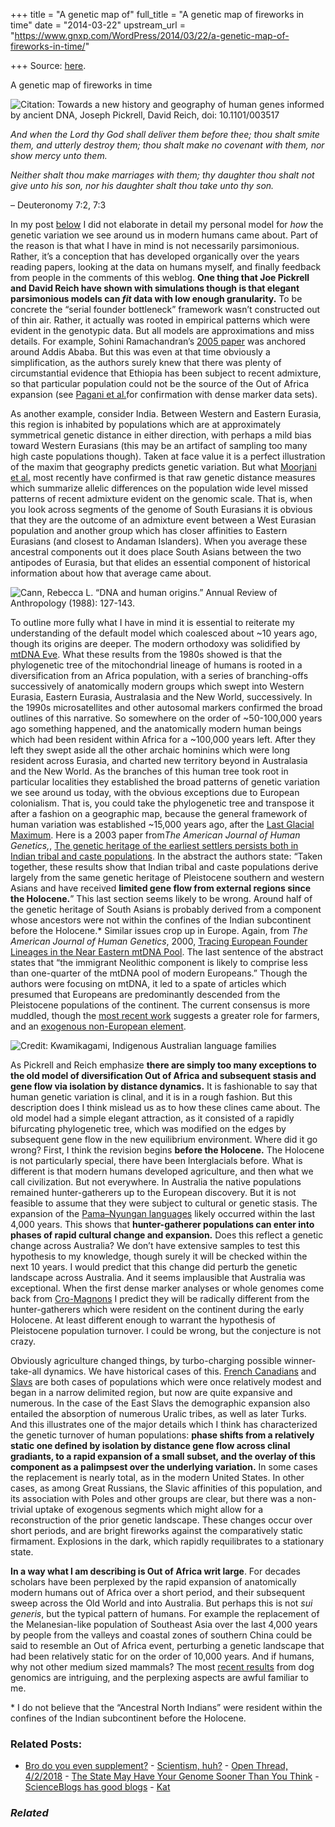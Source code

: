 +++
title = "A genetic map of"
full_title = "A genetic map of fireworks in time"
date = "2014-03-22"
upstream_url = "https://www.gnxp.com/WordPress/2014/03/22/a-genetic-map-of-fireworks-in-time/"

+++
Source: [here](https://www.gnxp.com/WordPress/2014/03/22/a-genetic-map-of-fireworks-in-time/).

A genetic map of fireworks in time

![**Citation:** [Towards a new history and geography of human genes informed by ancient DNA](http://biorxiv.org/content/early/2014/03/21/003517), Joseph Pickrell, David Reich, doi: 10.1101/003517](https://i0.wp.com/www.unz.com/wp-content/uploads/2014/03/DiffModels.jpg?resize=600%2C457)

  
*And when the Lord thy God shall deliver them before thee; thou shalt smite them, and utterly destroy them; thou shalt make no covenant with them, nor show mercy unto them.*

*Neither shalt thou make marriages with them; thy daughter thou shalt not give unto his son, nor his daughter shalt thou take unto thy son.*

– Deuteronomy 7:2, 7:3

In my post [below](http://www.unz.com/gnxp/the-holocene-lattice/) I did not elaborate in detail my personal model for *how* the genetic variation we see around us in modern humans came about. Part of the reason is that what I have in mind is not necessarily parsimonious. Rather, it’s a conception that has developed organically over the years reading papers, looking at the data on humans myself, and finally feedback from people in the comments of this weblog. **One thing that Joe Pickrell and David Reich have shown with simulations though is that elegant parsimonious models can *fit* data with low enough granularity.** To be concrete the “serial founder bottleneck” framework wasn’t constructed out of thin air. Rather, it actually was rooted in empirical patterns which were evident in the genotypic data. But all models are approximations and miss details. For example, Sohini Ramachandran’s [2005 paper](http://www.pnas.org/content/102/44/15942.long) was anchored around Addis Ababa. But this was even at that time obviously a simplification, as the authors surely knew that there was plenty of circumstantial evidence that Ethiopia has been subject to recent admixture, so that particular population could not be the source of the Out of Africa expansion (see [Pagani et al.](https://www.cell.com/AJHG/abstract/S0002-9297(12)00271-6)for confirmation with dense marker data sets).

As another example, consider India. Between Western and Eastern Eurasia, this region is inhabited by populations which are at approximately symmetrical genetic distance in either direction, with perhaps a mild bias toward Western Eurasians (this may be an artifact of sampling too many high caste populations though). Taken at face value it is a perfect illustration of the maxim that geography predicts genetic variation. But what [Moorjani et al.](https://www.cell.com/AJHG/abstract/S0002-9297(13)00324-8) most recently have confirmed is that raw genetic distance measures which summarize allelic differences on the population wide level missed patterns of recent admixture evident on the genomic scale. That is, when you look across segments of the genome of South Eurasians it is obvious that they are the outcome of an admixture event between a West Eurasian population and another group which has closer affinities to Eastern Eurasians (and closest to Andaman Islanders). When you average these ancestral components out it does place South Asians between the two antipodes of Eurasia, but that elides an essential component of historical information about how that average came about.

![Cann, Rebecca L. “DNA and human origins.” Annual Review of Anthropology (1988): 127-143.](https://i0.wp.com/www.unz.com/wp-content/uploads/2014/03/eve.jpg?resize=300%2C526)

To outline more fully what I have in mind it is essential to reiterate my understanding of the default model which coalesced about \~10 years ago, though its origins are deeper. The modern orthodoxy was solidified by [mtDNA Eve](https://en.wikipedia.org/wiki/Mitochondrial_Eve). What these results from the 1980s showed is that the phylogenetic tree of the mitochondrial lineage of humans is rooted in a diversification from an Africa population, with a series of branching-offs successively of anatomically modern groups which swept into Western Eurasia, Eastern Eurasia, Australasia and the New World, successively. In the 1990s microsatellites and other autosomal markers confirmed the broad outlines of this narrative. So somewhere on the order of \~50-100,000 years ago something happened, and the anatomically modern human beings which had been resident within Africa for a \~100,000 years left. After they left they swept aside all the other archaic hominins which were long resident across Eurasia, and charted new territory beyond in Australasia and the New World. As the branches of this human tree took root in particular localities they established the broad patterns of genetic variation we see around us today, with the obvious exceptions due to European colonialism. That is, you could take the phylogenetic tree and transpose it after a fashion on a geographic map, because the general framework of human variation was established \~15,000 years ago, after the [Last Glacial Maximum](https://en.wikipedia.org/wiki/Last_Glacial_Maximum). Here is a 2003 paper from*The American Journal of Human Genetics,*, [The genetic heritage of the earliest settlers persists both in Indian tribal and caste populations](http://www.ncbi.nlm.nih.gov/pubmed/12536373). In the abstract the authors state: “Taken together, these results show that Indian tribal and caste populations derive largely from the same genetic heritage of Pleistocene southern and western Asians and have received **limited gene flow from external regions since the Holocene.**” This last section seems likely to be wrong. Around half of the genetic heritage of South Asians is probably derived from a component whose ancestors were not within the confines of the Indian subcontinent before the Holocene.\* Similar issues crop up in Europe. Again, from *The American Journal of Human Genetics*, 2000, [Tracing European Founder Lineages in the Near Eastern mtDNA Pool](http://www.sciencedirect.com/science/article/pii/S0002929707629541). The last sentence of the abstract states that “the immigrant Neolithic component is likely to comprise less than one-quarter of the mtDNA pool of modern Europeans.” Though the authors were focusing on mtDNA, it led to a spate of articles which presumed that Europeans are predominantly descended from the Pleistocene populations of the continent. The current consensus is more muddled, though the [most recent work](http://biorxiv.org/content/early/2013/12/23/001552) suggests a greater role for farmers, and an [exogenous non-European element](http://www.nature.com/nature/journal/vaop/ncurrent/full/nature12736.html?WT.ec_id=NATURE-20131121).

![**Credit:** Kwamikagami, Indigenous Australian language families](https://i0.wp.com/www.unz.com/wp-content/uploads/2014/03/Australian_language_families.jpg?resize=300%2C238)

As Pickrell and Reich emphasize **there are simply too many exceptions to the old model of diversification Out of Africa and subsequent stasis and gene flow via isolation by distance dynamics.** It is fashionable to say that human genetic variation is clinal, and it is in a rough fashion. But this description does I think mislead us as to how these clines came about. The old model had a simple elegant attraction, as it consisted of a rapidly bifurcating phylogenetic tree, which was modified on the edges by subsequent gene flow in the new equilibrium environment. Where did it go wrong? First, I think the revision begins **before the Holocene.** The Holocene is not particularly special, there have been Interglacials before. What is different is that modern humans developed agriculture, and then what we call civilization. But not everywhere. In Australia the native populations remained hunter-gatherers up to the European discovery. But it is not feasible to assume that they were subject to cultural or genetic stasis. The expansion of the [Pama–Nyungan languages](https://en.wikipedia.org/wiki/Pama%E2%80%93Nyungan_languages) likely occurred within the last 4,000 years. This shows that **hunter-gatherer populations can enter into phases of rapid cultural change and expansion.** Does this reflect a genetic change across Australia? We don’t have extensive samples to test this hypothesis to my knowledge, though surely it will be checked within the next 10 years. I would predict that this change did perturb the genetic landscape across Australia. And it seems implausible that Australia was exceptional. When the first dense marker analyses or whole genomes come back from [Cro-Magnons](https://en.wikipedia.org/wiki/Cro-Magnon) I predict they will be radically different from the hunter-gatherers which were resident on the continent during the early Holocene. At least different enough to warrant the hypothesis of Pleistocene population turnover. I could be wrong, but the conjecture is not crazy.

Obviously agriculture changed things, by turbo-charging possible winner-take-all dynamics. We have historical cases of this. [French Canadians](http://blogs.discovermagazine.com/gnxp/2011/01/the-genomic-heritage-of-french-canadians/#.Uy4OYh_ztTM) and [Slavs](http://www.plosbiology.org/article/info%3Adoi%2F10.1371%2Fjournal.pbio.1001555) are both cases of populations which were once relatively modest and began in a narrow delimited region, but now are quite expansive and numerous. In the case of the East Slavs the demographic expansion also entailed the absorption of numerous Uralic tribes, as well as later Turks. And this illustrates one of the major details which I think has characterized the genetic turnover of human populations: **phase shifts from a relatively static one defined by isolation by distance gene flow across clinal gradiants, to a rapid expansion of a small subset, and the overlay of this component as a palimpsest over the underlying variation.** In some cases the replacement is nearly total, as in the modern United States. In other cases, as among Great Russians, the Slavic affinities of this population, and its association with Poles and other groups are clear, but there was a non-trivial uptake of exogenous segments which might allow for a reconstruction of the prior genetic landscape. These changes occur over short periods, and are bright fireworks against the comparatively static firmament. Explosions in the dark, which rapidly requilibrates to a stationary state.

**In a way what I am describing is Out of Africa writ large**. For decades scholars have been perplexed by the rapid expansion of anatomically modern humans out of Africa over a short period, and their subsequent sweep across the Old World and into Australia. But perhaps this is not *sui generis*, but the typical pattern of humans. For example the replacement of the Melanesian-like population of Southeast Asia over the last 4,000 years by people from the valleys and coastal zones of southern China could be said to resemble an Out of Africa event, perturbing a genetic landscape that had been relatively static for on the order of 10,000 years. And if humans, why not other medium sized mammals? The most [recent results](http://www.plosgenetics.org/article/info%3Adoi%2F10.1371%2Fjournal.pgen.1004016) from dog genomics are intriguing, and the perplexing aspects are awful familiar to me.

\* I do not believe that the “Ancestral North Indians” were resident within the confines of the Indian subcontinent before the Holocene.

### Related Posts:

- [Bro do you even
  supplement?](https://www.gnxp.com/WordPress/2018/03/28/do-you-supplement/) - [Scientism,
  huh?](https://www.gnxp.com/WordPress/2006/11/26/scientism-huh/) - [Open Thread,
  4/2/2018](https://www.gnxp.com/WordPress/2018/04/01/open-thread-4-2-2018/) - [The State May Have Your Genome Sooner Than You
  Think](https://www.gnxp.com/WordPress/2010/06/14/the-state-may-have-your-genome-sooner-than-you-think/) - [ScienceBlogs has good
  blogs](https://www.gnxp.com/WordPress/2010/07/20/scienceblogs-has-good-blogs/) - [Kat](https://www.gnxp.com/WordPress/2006/11/24/kat-5/)

### *Related*

[](https://www.addtoany.com/add_to/facebook?linkurl=https%3A%2F%2Fwww.gnxp.com%2FWordPress%2F2014%2F03%2F22%2Fa-genetic-map-of-fireworks-in-time%2F&linkname=A%20genetic%20map%20of%20fireworks%20in%20time "Facebook")[](https://www.addtoany.com/add_to/twitter?linkurl=https%3A%2F%2Fwww.gnxp.com%2FWordPress%2F2014%2F03%2F22%2Fa-genetic-map-of-fireworks-in-time%2F&linkname=A%20genetic%20map%20of%20fireworks%20in%20time "Twitter")[](https://www.addtoany.com/add_to/email?linkurl=https%3A%2F%2Fwww.gnxp.com%2FWordPress%2F2014%2F03%2F22%2Fa-genetic-map-of-fireworks-in-time%2F&linkname=A%20genetic%20map%20of%20fireworks%20in%20time "Email")[](https://www.addtoany.com/share)
